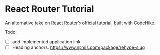 # React Router Tutorial

An alternative take on [React Router's official tutorial](https://reactrouter.com/en/main/start/tutorial), built with [CodeHike](https://codehike.org/).

Todo:

- [ ] add implemented application link
- [ ] Heading anchors. https://www.npmjs.com/package/rehype-slug

